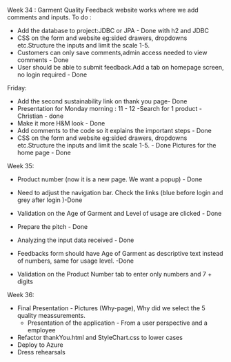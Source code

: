Week 34 : Garment Quality Feedback website works where we add comments and inputs.
To do :

- Add the database to project:JDBC or JPA - Done with h2 and JDBC
- CSS on the form and website eg:sided drawers, dropdowns etc.Structure the inputs and limit the scale 1-5.
- Customers can only save comments,admin access needed to view comments - Done
- User should be able to submit feedback.Add a tab on homepage screen, no login required - Done

Friday:
- Add the second sustainability link on thank you page- Done
- Presentation for Monday morning : 11 - 12 
  -Search for 1 product - Christian -  done
- Make it more H&M look - Done
- Add comments to the code so it explains the important steps - Done
- CSS on the form and website eg:sided drawers, dropdowns etc.Structure the inputs and limit the scale 1-5. - Done
  Pictures for the home page - Done

Week 35:
- Product number (now it is a new page. We want a popup) - Done
- Need to adjust the navigation bar. Check the links (blue before login and grey after login )-Done
- Validation on the Age of Garment and Level of usage are clicked - Done
- Prepare the pitch - Done
- Analyzing the input data received - Done

- Feedbacks form should have Age of Garment as descriptive text instead of numbers, same for usage level. -Done
- Validation on the Product Number tab to enter only numbers and 7 + digits

  
Week 36:

- Final Presentation - Pictures (Why-page), Why did we select the 5 quality meassurements. 
    - Presentation of the application - From a user perspective and a employee
- Refactor thankYou.html and StyleChart.css to lower cases
- Deploy to Azure 
- Dress rehearsals